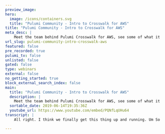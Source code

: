 ```yaml
---
preview_image:
hero:
  image: /icons/containers.svg
  title: "Pulumi Community - Intro to Crosswalk for AWS"
title: "Pulumi Community - Intro to Crosswalk for AWS"
meta_desc: |
    Meet the team behind Pulumi Crosswalk for AWS, see some of what it can do across AWS ECS, EKS, Lambda, and other AWS workloads, and hear from partn...
url_slug: pulumi-community-intro-crosswalk-aws
featured: false
pre_recorded: true
pulumi_tv: false
unlisted: false
gated: false
type: webinars
external: false
no_getting_started: true
block_external_search_index: false
main:
  title: "Pulumi Community - Intro to Crosswalk for AWS"
  description: |
    Meet the team behind Pulumi Crosswalk for AWS, see some of what it can do across AWS ECS, EKS, Lambda, and other AWS workloads, and hear from partners Tableau and AWS on how they are using EKS to get Kubernetes running in AWS.  For more information about Pulumi Crosswalk for AWS, check out:  - Blog: https://blog.pulumi.com/introducing-pulumi-crosswalk-for-aws-the-easiest-way-to-aws - Press release: https://info.pulumi.com/press-release/pulumi-crosswalk-for-aws-accelerates-delivery-of-well-architected-infrastructure-as-code - Documentation and getting started guide: https://pulumi.io/crosswalk/aws
  sortable_date: 2019-06-14T19:35:36Z
  youtube_url: https://www.youtube.com/embed/PQNfLqUHu64
transcript: |
    All right. I think we finally get this thing up and running. Um So thanks for joining everybody. Um This is a community call to introduce uh some of the cool stuff that we just launched earlier this week um to help you program Aws. Uh So something called uh Fluy Crosswalk for Aws, which is, uh our CEO is gonna walk through what that is uh on the call. We're gonna do some fun demos to see, you know, all the way from containers to, to server. Um And you know, some, some, some exciting things you can do with crosswalk. Um We've also got some guests here. Um, our friend Trevor from Aws, uh, and, er, from Tableau is gonna talk through sort of how they've been able to use crosswalk to, uh, go into production with in Amazon. Um So with that, I'm gonna hand it over to Luke. Uh Luke is gonna walk through a lot of the more exciting sort of tech details, uh and then sort of uh em see the whole, the whole call but, uh definitely looking forward to hear what people think and we'll have a quick Q and A at the very end. So, thanks. Take it away, Luke. Cool. Yeah, so thanks everyone for kind of joining us. Um So, yeah, this week we, uh, you know, kind of announced Bloomy Crosswalk for Aws. Um And I wanted to talk about kind of what Bloomy crosswalk for Aws is, uh, in the context of kind of Pulumi is that that many folks um who might join this call probably or using bloomy and using pieces of, of what is part of the crosswalk and they work. So a real kind of goal with bloomy uh crosswalk for AD BS was to provide kind of the easiest way to use the A BS platform. Um And so I think that sort of uh sort of is a few different pieces. One is, you know, we really want to build on top of kind of the reliable infrastructures code platform that kind of Pulumi offers and that's, you know, using real program languages, having sort of software engineering practices you can apply to your infrastructure uh and really going beyond that and sort of building uh reusable abstractions uh that you can use within your organization uh for your infrastructure so that you can avoid copy pasting uh and can really be more productive uh with whatever platform you're working with. But on top of Aws in particular, you know, we, we've had many of the users and customers of Pulumi are using aws and one of the things we really want to enable for them is sort of two key things that the crosswalk brands, one is building on top of best practices. And so we want to take sort of the common best practices, infrastructure patterns across a lot of different parts of the Aws platform, make those really accessible built in. You don't have to re invent that stuff. You don't have to rediscover it every time you go and do a new project instead, you know, you can use things like a VPC and get all the best practices for vpc's built in with just one line of code and then customize only when you need to. Similarly, if you're working with, you know, E CS or fargate, easily get the best practices for how to set those up, how to connect with load balancers, all that sort of thing, but make it really easy to get started and that sort of easy to get started is really the last piece which is we really want to make it easier than it's ever been to work with all these primitives of the database platform. And so really taking it from just having all the building blocks available, which Aws provides and has always been part of kind of what offers to making it really easy. So things which used to take weeks maybe now take hours. Um and, and that lets you know, you be much more productive in how you kind of build applications uh for AWS uh and get them sort of in their iteration and ultimately into production. Um And so we've built this kind of support across a variety of different parts of the A S platform. And we're really just getting started here. We, we see this over time expanding uh to cover many different parts of, of the platform, but to begin with, we kind of focused in on a few areas. So uh one of those is serves, um you know, obviously there's a lot of great services primitives uh in the A S platform, things like Lamb and API gateway, but then tons and tons of other event sources uh for folks who have been using Pulumi with and serves for a while. You're already familiar with some of the things we're doing here. Uh But we really have provided sort of one of the easiest ways to sort of just take a piece of infrastructure, hook up an event handler and take advantage of sort of server this code within your infrastructure as part of Pulumi and as part of cross, we've done a similar thing with sort of containers and on top of EC and far again, great building services for kind of container workloads on Aws. Trying to make those just so much easier to use, make it so that you can go from zero to having a production sort of ready deployment of your containers in just a few minutes. Uh instead of taking you know, most of the day or, or, or longer. Um And then that they build on top of those best practices so that you can continue to evolve your application to get that. Um And then the third sort of big area is, uh is Eks and Ktis. And of course, Pulumi has had great support for Ktis for, for a while. Um We more recently added really good support for EK and as part of crosswalk, we're taking that even further and making that part of the sort of whole ecosystem of these these higher level abstractions. And that again lets you take best practices set up of EK, take that from something which you have to read 30 pages of documentation on turn into something which is sort of one line of code to get started and get up and running and so kind of throughout the rest of this call. I wanted to spend some time demoing a few of these different areas of crosswalk, giving a sense of how you can use these to sort of accelerate the way that you're building applications, whether it's for serverless or for Ktis or for some of the other areas that the crosswalk covers going forward. Of course, this is just the beginning. We, we are going to be covering lots more areas of the platform uh over time. Uh We already do some things to make I am better. We have a lot more in, in, in our plans for the future. We do some things to make cloudwatch simpler. We have a lot more in our plans for that. Um And generally, we're looking at every part of the A US platform and how can we make that even easier? So we're really excited to get feedback from folks as they start using crosswalk to give us guidance on sort of where we can uh take this uh concept even further. And of course, for the folks who aren't using AWS, although our focus, you know, with Cross A S is obviously on the A DS platform, we are looking at taking this pattern to other clouds in the future as well. Um And so for folks who are working with those platforms who see things they like here, you know, definitely give us the feedback about where you'd like to see those same patterns applied on AWS, on GCP on, on any of the other platforms that you're working with. Uh today. Uh So that's sort of a high level overview. I think we'll, we'll, I have some questions at the end, but I do want to take some time to give uh give some of the folks on the team a chance to kind of demo a few of these areas. Um And so the first one, I thought it would be good to demo is sort of eks and some of the work we're doing with. Um And to do do that, I'm gonna hand it over to, to Mike Metro, who's one of the engineers on the team who's done a lot of the great work on uh on that EKS provider uh for Pulumi. So Mike uh take it away. Thanks, Luke. Let me go ahead and share my screen and we can get started. All right, can everyone see my screen? Yep. Awesome. Great. So to introduce uh the EKS package, as Luke was saying a lot of the same functionality that, that you uh may have worked with or, or may have heard of with regards to the crosswalk around Aws and Aws X um has really moved up the stack in two and that's what we have here in the EPS package. It is a, a simple way in Pulumi to encode define how you want to provision your plus uh on Eks and how you want to actually go and set those up into production. Um Mind you, this is also a separate package from our package. Uh um If you're not familiar with it, this is ultimately what allows you to deploy workloads into an existing. So if the EKF repository is how you manage your clusters with the package is how you actually deploy resources from the API into those. Yes. Um Picture one of the cool things we can do is we can leverage um our package banners in this case. No, but to, to facilitate uh how we get these packages. And so Uh In this case, I'm using N PM and it's pretty simple because to get started with, it's really just a couple of lines of code. So uh in this definition, uh all I'm going to do is create a new cluster. Uh that specifies that, hey, I'm going to be leveraging the EKS package from. And in that, I'm going to find a new resource called cluster and I have to give it an A my cluster because we take the management aspect of it away from you as far as instantiating managed control plan in communities on a w the cool thing about using general purpose languages is now we can access properties of these resources just like we do with other applications. And so this is no different and this is how we actually manage to configure ourselves to extract the Q config file from cluster. But as you can see to spit up an EP cluster, it's just freelance this code. So as soon as I spin this up, I took the little of actually spin this up for us. But if I were to do me up, you'll see that um the updates here I put in. So no matter how many times I run this update, it will continuously give me the same state that I expect. And that is that the cluster is up and running and I didn't make any changes. So I my my next update. Sure enough, it'll tell me I have no resources were available to update. So I'm not going to do anything. This is a no. And because I can export my C config for my cluster, this allows me to share these properties into very easily. So I have an output called Q config one. And the way I access my cluster in is no different than setting up my Q. But so I have a command here in ping, there's this notion of operating insects and outputs. Uh In this case, I created the Q config output as you saw in that pre designer code. Once I pull that output out of pluming, let's actually look at that output. You can export many different variables here. In this case, I have the Q config file. So sure enough, I'm going to export that file that, that structure into a file Q got based on, I'm going to export it just how Q control expects me to use it. And then I'm going to leverage Q control just like I know and love from working with core. And sure enough, I have my two node cluster up and running. And again, this is just in three lines of code. It's really that simple. So if you're not looking for any being too scripted, if you know, you just want to test this, this is great. Uh I keep control just like I already did, right? I have pads, I can inspect those pods, I can describe uh my workloads accordingly. Uh If I check out the AWS node, I may not have any logs here. But nevertheless, I can still go and inspect it just like I'm still looking at and that's pretty much all there is to it. So the simple case is great. And by default with the cluster, we deploy a dashboard, uh the dashboard should be specific. So let's show you what that's like, I'm going to set up a Q control proxy on my end on my local machine that will allow me to get into dashboard with Pulumi, you also have a dashboard to control all the resources. So in this cluster, my cluster, I can see the notion of my staff, I can see all the variables that I have been exported. In this. In this case, my file don't worry, I'm not flashing anything too sensitive. This is at the end of the day, leveraging the AWS C on my client as well as the AWS file that data from my client. Pulumi doesn't see it in my secrets. It doesn't see it in my cloud credentials, doesn't see any of the the vital information that's important to me. And at the end of the day with here, it's just going to ultimately depend on the aws I authenticator to authenticate me against the cluster. So I'm not exposing anything too sensitive here, which is great security. First practices are, are always something and we try to. So as I, I worked in my stack, I can create many different updates and you'll see that on this dashboard, you can share this dashboard with your teams. You can expect what changes actually went into each of these updates and changes will propagate. Here. In this case, I have no changes, but I can check out my Dis Los and see the actual uh the actual JSON spec that's being spit out and I can even go and see all of the resources that I created in this cluster transparently. So look at all these resources, there's, there's tens of them, there's dozens of them. And I only specified again, three lines of code which is pretty great. It allows me to, to leverage that to the best of my ability without any need the complexity and that's really what crosswalk has ended up solving. Similarly, I can see my resources in a nice little graph view so you can map around and and see how the dependency tree works. With regards to the plugs, I can inspect each of these right. I can go into these resources and see their properties and even see more information if I want on their details. So to show you the dashboard of the cluster, I just spun up, I'm going to actually show you the resources. So I spun up the dashboard which is by default enabled in this cluster. It's just hidden behind the abstraction of like cluster resources and if I have to keep proxy running, I can now hit the actual dashboard service. So let's go ahead and do that. Now, in on our dashboard, we actually expose links to all the resources in an accessible way for your copywriters as well as and this, it, it just depends um being set up. So I into the dashboard. And sure enough, I can see all of my my vitals as, as I need them, I can see an overview of my cluster and I can see the nodes, how many different workloads I have their statuses, their age. I can look at their logs and I'm off to the races. This is pretty great. Now, this is a simple case, right? More often than not a three liner is great, not only for demos and testing and for for ephemeral workloads, but sometimes you want to be configuring truly production ready systems. So given the power of crosswalk, we can simplify a lot of the, the, the nitty gritty. But if you really care, I'm configuring uh all of those details. We sure enough, expose those those abilities for you. So I'm gonna show you a more advanced case. So I just switched tabs. I just went uh to this current tab right here at high terminal. And in this, I'm gonna be a little bit more specific about how I actually go and specify that. So if you notice first things first, I'm gonna define a B PC using the AWS X library. If you noticed in my previous example, in the simple, I didn't even expose a VPC. The VPC is actually one of the things that's abstracted by the definition of this poster if I don't provide one. So off to the races with a WX has already kind of eliminated a lot of that set up for me. But in the case that I want to have more control and more more configuration, I can certainly go ahead and do so because we expose all of these libraries in code, I can leverage the same bells and whistles and, and tools that I'm used to working with as a developer such as my ID auto completion link checking, type checking and, and all of the abilities that allowed me to be a better developer. I've been programmatically stripping out. So in my VPC, I can go off and do things like, hey, you can immediately see my Lenor saying, hey, what is this? And so if I, if I look, it will actually say that there's no value set up on, on the property. So I actually probably set something up but can already see that I can set up my Cider block and I can go ahead and set that up. If I want to be specific about what Cider I want to use, I can be specific about some defaults. In this case, we set these, that's true for you. But if you wanted to, for whatever reason, be specific here, I can go ahead and do that as well for DNS support and the data associates. And you could even go and inspect all these definitions and see the, see the actual documentation here in code. So this is, this is a huge advantage as I'm building out my infrastructure, I can see what properties are available to me, how they're configurable if they're read only what the type of them is. And I can actually use that to my advantage to script the parts that are important to me. So as you can see here, I can create a new VPC. And in this VPC, I specified those properties similarly, I can leverage aws X and the AWS package as well to create I AM around roles and instance profiles that allow me to leverage the I AM properties for my cluster. If you notice that I'm using a, a local class that I created for myself. And this is one of the benefits of using colonial with real general purpose languages, I can leverage abstractions in classes and functions just like I would anything else to ultimately create abstractions that make sense to me. So in this case, I said I wanted to create a facility to create a role very simply. And in this case, because s requires that I give these falling three properties for a node to be a part of A, I can go off and script that and attach each of these managed policies listed here to a new role that I created in the aws I package. So this is great because I can configure my BPC to, to my specificity, I can create roles in this profile. And now I can be more, more fine grained about how I want to configure my cluster. And then you can already see some of the advantages that that either not specifying these information gets you as far as simplicity. But you can already see the full breadth of what we can support in the ETS package. So I can specify the BBC ID that I just created here. And something that I'm going to go into, I can set my desired capacity for the auto scaling group that will ultimately back this cluster. I can do a deployment of the dashboard. In this case, I'm gonna set, I can set up uh cloud watch logs for my control plane, uh different functionality from the API the the authenticator and for more enterprises function, we've heard a lot of our users say, hey, we would love to tag all of the features and sources, sorry, tag on all the resources that I have under management. And sure enough, we have been rolling that out. Thanks to our great community that been who've been contributing both in feedback to us in our Slack community channel, which we highly encourage everyone to join if you haven't already as well as opening issues for us. And even some folks are even taking some pr so we're seeing some great traction, not just from the, from the staff, but also really from the community engaging and wanting this to be this package flourish. So with that said, right, I can assign tags that make sense to me. I can for the resources that the support tagging, I can do a little more quiet and brain control in this place, I start finding tags for my security groups and I can even do things where in this case, I'm just finding the cluster by definition. This will create a default note group for me. But I wanted to create an additional note group. In this case, a spot instance I can certainly do so I can, I can use the package and the node group class to anti go through at the API a new node group that I'll attach to this cluster I defined up here. I specify the instance type to spot pricing. I can, I could add some labels and some paint so I could critized pod workloads and the pod specs that go into that by targeting these particular nodes. If I know my my pod should be running on spot instances. And again, we expose more tags that are valuable to users and to and to really in effect to really get into production such as if you've ever worked for the cluster autos scale. Learn cnet's, you, you have to script some some tagging on the proper ass. So Cabernet's discovery mechanism works in this case because we create a new cluster. We gave it the name of example, not group spot. The cool thing about ploy in this case is that we have auto naming on resources by default, that will attend a random suffix to each other the resources. So you can run these multiple times and create workloads if that's something you want to do. But because of the dynamic naming aspect, we can't have lean into it until the cluster script set up. But through leveraging real languages and even leveraging lambda functions through typescript. In this, in this case, I can take the property name of this cluster cluster two dot co cluster name and I can do a lambda function on that where I can leverage the cluster name and it's dynamic rent time whatever that value is. And I can use that in the tag as the cluster scalar add on expects me to. So with that said I can also export the cup and fit file of that cluster. I had already gone and done the liberty of of running the clusters for us in this case. So just like in the simple cluster, I can see I have various uh I have various clusters here that allow me to expose the resource I just described, I can look at all the pods that are running across this and I can deploy the same workload um that I, I didn't get a chance to do the simple one. But in this case, that really highlights the con the concert of all of the packages truly at work. So I've leveraged the AWS package, the A W FX package and the EKS package to create my clusters and all the dependencies it has from an perspective. And that's got the pick of the liberty of standing it up. And now I'm going to actually deploy a real workload in this case, an engine X deployment and then load type service into that cluster number two. So if you've ever worked with tunes, we expose the API spec of all of their objects exactly as you expect them, we don't create a new API resource model. We don't force you to learn a new spec if you've ever worked with deployment, this looks identical to what you expect it to do. So, so in engine, I will give it my metadata with some labels. I repli accounts. I will then specify the name, the image and then expose the reports and some early for the service that will front this deployment. I'm going to say here's my metadata, here's my spec around the load balancer and I'm going to target the the next labels that I used previously. And sure enough, you can see that in this, in this line right here in this definition. I'm saying my provider is in fact, this cluster. So off the gates, you can see how, how we can script workloads to target particular clusters that don't have to be the same cluster. Every cluster has a innes and particularly in bloomy, how we expose communities for us. We don't hear if C is running on cloud number one, cloud, number two or cloud number three at the end of the day, that's just going to the dependent of keep fig file. And this provider is essentially just a wrapper around the keep and fig file. So if this pus on AWS, if it's running on GP, if it's running on APF or if it's something that you manage yourself in an on prime situation, this is no different. So we can target our workloads to, to use that particular Buster and then I can leverage the, the, the benefits I have again with how we expose the resources and the properties to say, hey, once this service is up, look at it, slow down your address and give me the host name so I can get the service that gets created. So with that change that actually runs that update with Pulumi, you can also see a bit more richer dips if I pass in the dash dash di lag. And so you'll see what actually is going to change in specific as I do this update. So this will take a second or two to kick off as the, as the deployment runs. But because we leverage client go to work with the API server, we can have the ability to give you information as it is prevail. So if you never keep control, you don't have to use two control to do Q control. Get Q control. Describe look at logs, we automatically bubble up all that information for you as it's happening. And sure enough in a matter of seconds to be specific, we are able to deploy this workload into the buster that we just set up. So I will hit this URL and it'll take a second or two because the writers always take a minute or two for the low balancers to respond to you. But if I look in this example, I can really see that I can not only, you know, play with pcs and with I AM roles from the Busters, but in Cabernet's, I now have the ability to use the ID to, to improve the officership experience around. I think how we're scripting this, this actual resource I can go and chase down the spec here that actually maps to, to the resource that we work with the interface that was essentially exposed around the raw API. And this is great because we don't create new API models. We don't force you to learn a new, a new API subsystem we expose as you expect it to. So let me try to get this URL one more time, give it another minute or two. Let me try cash. I just please come out. So I'm going to curl my Pulumi output Pulumi output because it's the, I can say grab that variable and let's hit it with the curl and sure enough and genetic response. So this is just some of the great stuff we can do with, with Aws, with Eks and really with, with all of the packages we make available with crosswalk. We highly encourage you to check it out, open up any issues for any feedback that, that we can improve on and let us know how we're doing on our Slack community channel. Thanks. I'll turn it over back to you, Luke. Great. Yeah, thanks a lot, Mike. So I think, you know, Mike piloted a ton of great stuff, you know, with, with Eks support and generally with uh you know, with KTIS. You know, one of the things when I sort of summarize everything that Mike showed there really is, you know, if you want to do infrastructure as code for EK, in particular, Pulumi is really sort of the only way today to do that to really describe the full set up of your, your EK cluster, your VPC S and your, the resources you have to put in there to make successful. Uh And so, you know, uh Pulumi really was to bring a robust infrastructure code to uh communities uh and to EK in particular uh and, and make sure to a whole bunch of details of that. So um I definitely wanna cover a few other areas as well of, of what we're doing. And so uh I'd like to hand it over to, to, to talk a little bit about uh some of the things we're doing uh in, in some of the other areas of, of a s so uh go for it. Yeah, sure. Let me just make sure I can share my screen and let's see if that comes up. OK. So I'm going to take a little different take than what Mike did. So where the previous thing really kind of dove deep into Kubernetes and you know that whole entire area, I'm going to actually do this more for people who may not necessarily be familiar with Pulumi and are getting started and kind of want to see, you know, what value it provides. And I'm going to do that by using a real world app I built that takes a image of Aws, including the Lambda and API gateway space and kind of shows how we can use all of the breadth of Aws and all of the resources it provides while also making life easier with higher level abstractions. So for people who are already familiar with Pulumi, some of this may be rehashing, but hopefully you've also learned something new and for people who don't know it, maybe this will kind of motivate you to kind of dip your feet into this space. So the example I'm doing is something I wrote during one of our recent hackathons, I basically created a little slack bot that would tell me about mentions of my name so that I could go back after the fact and kind of see what was going on just to give you an idea about what that looks like. Here's a little example of the channel that I have with the little bot called mentioned bo and it just gives me a way to go back in time and be like, oh yeah, you know, I was mentioned over here, let me go back and make sure I've taken care of everything there. We get a ton of messages every day. So this just helps me keep things organized. Also, I should say this is an example that we had in our samples repo. So if you're interested in trying this out, you can actually just go over there, uh sink it down, work with it, change it however you want. So let's get started and actually start looking at the code. So what you'll often see in almost any Pulumi application is these top three lines and they're just really the way to get access to the Pulumi resources that we're going to need here for the purposes of this demo. We're using No Js and the Pulumi touch script API for that. So the top line just gives me access to the main Pulumi Abi the second line is what we would consider sort of our una opinionated low level access to the entire Aws set of resources out there. If I go into it, you'll see all sorts of modules that kind of match what you might expect to see from the breadth of Aws. And we really try to make it so that you can get to everything and can configure things however you want. The last line, uh Aws X is our crosswalk library. So the X is kind of a crosswalk. Uh If I go into this, you'll still see a whole lot of modules there. And these are the areas where we've tried to build, you know what we think of as more convenient abstractions for working with these things. We'll take care of a lot of defaults for you. We'll combine things in useful ways and we're gonna get a chance to start seeing that in just a few lines. Um The next two lines are just a couple of real no Js packages. The first one is query string and the next one is super agent. They help out with building URL S and talking TP. Um I'm kind of showing it there just to show off that this is a real no Js application. You have access to the entire wealth of packages out there. Pretty much all of N PM is at your disposal. You're not limited to just things that Pulumi has built. So all of your existing skills and javascript and typescript and node should carry over really nicely here. So at the bottom, we'll jump ahead a little bit at the code. I just wanted to call this out. You can see a few lines that relate to getting configuration. Um because I'm going to need to talk to Slack and Slack is going to need to talk to me and we're going to need some tokens to do this. And what's nice here is I haven't had to embed any tokens into my sources. Cope. We're using Pulumi config system. These values can be encrypted at rest, you know, and it just means a kind of a better pattern for, for doing this sort of thing. So moving on a little bit from there, I'm going to have just a couple of resources uh defined in my program and notice that these are both Aws dot Resources. So these are really actually just the low level real um Aws resources that give access to the breadth of Aws. So we have a Dynamo DV table. It's not that important. It's just for storing some information. And we have a topic that we've created. And the reason for this topic is kind of interesting. Um If you ever have talked or used this lack API S, uh you'll know that they really want your system to respond very quickly so they will push messages into you. Uh But if you don't respond immediately to them, they'll consider something that they'll think something is going wrong and they'll keep resending the messages and eventually we give up. So because of that, when we hear about the messages from them, we don't want to really do much at all. We just want to shunt everything over onto this topic and then give it back to them and then we'll process the topic later using a serverless lambda. Um, this could be sort of any queuing resource you kind of wanted. You could use SQS if you wanted, you could use MQ. Uh We don't decide that for you, you know, that's up to you based on whatever you think is the right thing. Um In this case, the topic, we didn't even need to change anything. But if we take a quick look at the table, you know, you can see, I pretty much have access to all the types of things that a dynamo table would, would give me the ability to configure. So in this case, like I'm going to pay per request. So now that we've got that out of the way, we're gonna start getting into the very first, very interesting um crosswalk component and, and this is gonna be a chance for us to kind of show um how crosswalk can really raise the abstraction bar and make it much easier to do uh development against Aws. So normally, if I was trying to build a system like this, I need to wait for Slack to send me messages and they want to send me messages over http a standard way to do that would be to just create an API gateway breast api. But if you've ever kind of used that system before, you may feel that it's kind of a difficult thing to work with. You. Oftentimes have to set up a lot of open API specification. You have to set up breast Apis and deployments and stages. And it's kind of a lot of things you have to do when you're really just trying to say, I want to be able to get a message over http and deal with it. So what we have here is what we call the crosswalk API gateway API. And what this does is this gives uh an API to you that's sort of much more in the No Js style of listening to Http. So what you can kind of see here into it is that I'm basically just saying I want to receive post messages at some slash events and points and then I want to do something when that happens. And this is actually rather interesting what's going on here. The thing we're saying we want to do is actually execute this little bit of javascript code. So right away, we've actually just done something that normally would be extremely difficult to do when coding against the cloud. This little javascript function is actually become an aws lamb up and that Aws lambda will be hooked up by us to this rest API and when this rest API is triggered, the Lander will get passed the information and can process it and return something out. Now, to be clear, you don't have to pass a javascript function here. You could actually pass a real resource for an aws lightened up, you know. So I could say Aws dot lambda dot function dot gett or make up a new one. And that would actually work great in practice. For example, if you had an existing Lambda function, maybe something written in a different language or maybe something a different team wrote, you're totally welcome to use that. So even though we give this flexibility to provide your own function, you don't have to, you don't have to use ours and you can use your existing infrastructure or do things in a different way. Another nice thing is because this is typescript as Mike kind of showed if I go into event, um you see all of this information about what you can do with the event as you would expect. There's the body, there's the headers, there's the path that sort of thing. And, and this really helps from a coding perspective, know what's allowed and know what you can do here. So I'm gonna scroll down a little bit. It's not that important to know kind of all the little details of what's going on here. You can see that in the sample, one thing I want to call out as well is this event handler is going to end up calling this little helper down here called on event callback. And I'm showing that actually to kind of demonstrate that we're not just taking that little javascript function above and just spitting it, splitting it into a Lambda. We're really analyzing your code and figuring out all the things that can carry along with it. So in here we call, we call this helper, this, this call back and Pulumi will figure that out and pass this along as well as part of your aw slam done. Ok. Now dive into this for just a second because it's actually really interesting. This is going to do the thing we said before, which is we're going to take the message from Slack and all we're gonna do is we're going to put it into our SNS topic to be processed later. And here's another real powerful part about polluting. So notice that in this piece of code, I'm referencing topic, which was the resource created above. Normally, if you had to create an Aws lambda that needed to talk to your topic, you'd have to find some way for it to know about that resource. Maybe it have the heart, maybe it would have the A R and hard coded in. Maybe you spit it into the environment variable somehow you need some sort of mechanism here. Thanks to the fact that this is all one piece of unified code, even though this is the code that will run in Atlanta, it can talk to all the other resources I've defined without any issue at all. And in fact, if I change anything about my topic, maybe doing anything that causes it to get a new, er, and we rerun our program, the land will get updated automatically. It's not a secondary thing you have to think about. And that's really kind of one of the powerful things we think about when you're making a whole polluting application that contains your resources and the connections between that. So at this point, if we've heard about a message from Slack, we'll have taken it and we'll put it on our topic. So that's kind of been the publishing portion of things. Um But you still need a way to get at the message and then deal with it. And so let's take a look at how we do that here. So, uh I've got the topic again and then we have this little simple on event helper here. And this is kind of very similar to what you might find in many programming languages where you can attach a little call back to something. And this is actually going to use the same mechanism we showed for api gateway above where you just pass it a little function and we're going to make a Lambda for you on your behalf. Um I'm running a little alone time, so I'm going to speed things up a little bit. Um So at this point, we'll have our two functions, our two Lambda have been created and we'll have a totally working app. But at the same time, I don't think of this program as complete yet. And the reason for that is, you know, I don't really have any insight into what's going on in this app. And let's say more of the team starts using the little bot or we even want to product it. And Pulumi wants to switch over to creating Slack Box. I'm gonna want a way to know how well things are doing and to make sure that my functions are behaving properly and with cross block, that's really easy to do as well. So what I have down here is two lines which are basically the way to get at the lamb of functions that are going to be created. I can say API, I can get the lamb of function for the API gateway and I can get the one for the topic subscription I just made. And then what we have in crosswalk are ways to get at metrics for all the resources in your system. In this case, because it's a function metric, we're going to get it out of the land space, name space. I can create an alarm really simply which basically says, hey, you know, if my endpoint is taking longer than five seconds over a 15 minute period. That's not OK. I need to know about that. And then finally, I'm going to go through this very quickly. I can in my code easily, just create a dashboard that will allow me to look and see what's going on and get insights on things. And this dashboard contains my keys, my, you know, my percentage duration levels and then it also has it's going to contain a little line for where that alarm was from before. And just to show you what that looks like when I run all of this, I end up getting a really useful dashboard like this, that tells me how the health of the service is going as you can see on the receiving end. Um I'm actually doing fine. I'm normally not coming up there at any point. And then the processing side, we can also see how well that's doing. Usually those spikes are, you know, sometimes talking to Slack is a little bit on the slow side. The nice thing about this is really all I did was create about, you know, four resources of my own, um wrote some very simple code. But at the end of the day, all of these resources are created and configured for you and will be kept up to date as one cohesive application that you can maintain altogether. There's no out of bound artifacts. Um and anything you do will get updated normally. So um that's about it, you know. Yeah. OK. Yeah. So I think, you know, that's a really great example of kind of the other end of the spectrum where we're kind of doing some of that serverless kind of workload and just going really simply, you know, with, with a page full of code to having a really full little kind of service there. Um Plus having metrics and the things built in And really one of the things I think that is most exciting is we can mix and match between that and some of the stuff that might show and some of the Fargate stuff that we didn't have a chance show here, but there's lots of information about that as well as part of the cross launch. So I think that ability to mix and match these things is, is really great. Um One of the things I I think has been really interesting about this project and for folks who have been sort of part of the Pulumi community for a little while is we've obviously built all these libraries along with a lot of users and customers over the last, you know, several months. And so many of these have been out there in various forms and have been iterating for a little while. And so key to that has been getting that feedback early often from kind of users customers uh of, of these libraries. And so I wanted to spend some time talking to, uh, Eric Shame, uh, from Te and Eric's been, uh, you know, his team has been, uh, using some of these, uh, packages, uh, over the last few days and I just wanted to sort of, uh, talk to him about kind of the experience, uh, that his team has had and, and, and they've been a really great help in, in helping us shape, uh, several of the components that we talked about here. Uh So, first Eric uh are you there? Yeah, I'm here. Great. All right. Well, great to talk to you. Um So I think the, the first question is just kind of uh can you tell folks about kind of what your team uh what your team does that at Tableau? Uh Yes, I'm a developer on an infrastructure platform team working with Tableau online and Table Online. It's our online product. We have 21 of them is Tableau online, one is Table public. And um the historically, we Tableau online was really just running an instance of the on prem server, but Tableau hosted it and then it, it all came from this monolithic code base that originally started as a desktop app. And so um the past couple of years, um we've been slowly working at breaking up that monolithic code base, switching to a more micro services architecture. And um my team is now taking the, the work on to continue all those services and provide the platform where we can run all that. And um, I guess with respect to Pulumi pretty early on in the project, we, uh we looked at different options for how we manage infrastructure as code and we knew that we'd have a lot of it to work with. Um, and, you know, everyone, everyone was in terraform, I think it's, it was pretty standard across the industry. And a couple of people on my team, they had tried out here a few months went by, they tried it out again, some more features came in and said, hey, this is really worth the shot. And we started coding against Pulumi as a proof of concept and saw that we got, you know, pretty rapid iteration on it and also um pretty rapid response when we come up with issues or requests and so on. And so now um what we have is a whole bunch of different Pulumi projects and we're, I think we're at the order of like 50 to 100 stacks right now and we still haven't fully built out all of our infrastructure. But um those stacks represent things like EKS clusters. So we have an EKS uh cluster project. Um And that's sort of the core of what, what we're doing. Um That's the base project on which we build all of our other projects. And so the E can cluster projects and we define the cluster, we define several node groups. Um So some examples are that we run uh for doing um I am role, role based off for services. So at the service level, uh and so we provision another node group just for the server, we provision a couple node groups because um different teams have created services that have different requirements in terms of the instances that we need for EC2. So we have one node group that's specific to a very high memory usage uh workload that we have. We have a couple of groups that are lower in memory but require uh high CPU. And then we have special storage requirements because of the different um uh database work that we do. And, and you know the extracts that we take from those databases and tableaux. Uh And then aside from the, from the actual sort of hardware piece of it, we also have in that cluster project, um new relic monitoring. So we install it through uh through Pulumi. And in the same project, we do our Splunk forwarder set up, we do um all of our, all of our logging goes to Splunk. We have a few other logging things that fluent D is connected to send, send things to various places. Um And then also we have our um horizontal pod auto scaling definitions and our uh cluster auto scaling definitions and resources provisioned in that one project. And because we have so many teams on boarding and new services uh kind of everybody wants their own name space in our clusters. So we decided to, to uh to break out the name spacing into a separate project with a separate set of set acts. And um we're using, we're using one stack for name space to manage things like our role definitions, our role bindings the resource and quotas limits for those name spaces. There's certain things that we have to prepackage into name spaces for developers, various config apps secrets and on persistent volume. Uh So, yeah, we've managed to break that all out. In addition, we have other, other projects related to the things like our um artifact storage and S3. Uh we have ECR that we are where we published our doer images. So it's really across the board. We've, we've standardized on using Pulumi to do to do all that work. And so far it's actually been been great, especially with the interaction between the team and the Pulumi team and the community. We get, we get really rapid response and I think the longest we've really waited for something is like a sprint, maybe two sprints um for, for the bigger asset that we have um for the bug fixes it like really quick turn around. So I've been, I've been really happy with it and um yeah, is there anything else specific that you'd want me to kind of talk about? Yeah, I think, I think that's a great summary and I think it's really interesting to hear some of the breadth of, of what you guys are doing from, you know, uh everything from raw Aws sort of infrastructure to, to some of the sort of life cycle things around ECR and that sort of thing. So really covering a lot of uh breadth of the platform and obviously doing it in a, in a, you know, pretty serious uh workload that you guys have there. Um Curious, you know, like, uh you know, as you guys think about, you know, where uh where you want to see kind of bloomy and crosswalk radio evolve uh going forward, you know, are there some key areas that, that you guys sort of are, are really eager to see uh bloomy go even further with? Yeah. So um a couple of things, I guess one is uh we use stack referencing between our projects in order to kind of build on top of stacks uh to have this hierarchical structure of how we make our snacks. Um And so that's, it's been really beneficial for us. Uh One of the thing that we're trying to do though is um with regards to is one of the best practices that's coming out is this idea of having many small clusters rather than one monolithic cluster for your workloads. And so um there's kind of two components of this one is there's gonna be overhead with managing all those clusters and then, you know, the service mesh on top of that and federating the clusters and so on. But the, the thing that we're currently designing and working through is the notion that we want to do blue green cluster deployments. And so the idea is for any given cluster, we want to be able to create a new one in its place, migrate the workload and then destroy the old ones. And so I think the, the ask that we'll have is gonna, is gonna be some feature in Pulumi around that around um sort of automating that process because we know that we can already do um Pulumi will already create before destroy or create and replace, before destroy. And so I think it's taking that concept to a larger level to encompass the EKF clusters, the node groups, the the other stacks that reference that cluster and having them sort of automatically updated. I think there's gonna be a lot of feature work that we can think of um around that. Another thing that we are thinking of is um we don't want to have to refer to a stack by name, right. So uh we wanna, we wanna have sort of this um abstraction layer where instead of talking about a stack by its name or an EKF cluster by its name, we want to talk about it by its properties and sort of say we want the sandbox active cluster or maybe the sandbox standby cluster and, and then that would sort of pull up all the info. And I think that right now we have that available through stack tagging. And so we've started to tag all of our stacks in with certain sort of functional characteristics of them so that we can uh so we can start to build some kind of layer on top of on top of that. So we can do in indirect with our referencing. And I think that would really help because then instead of having people, um for example, a developer that wants to do something with a particular stack, they would just reference the online primary instead of the name of the stack. And when we then update it or replace the stack entirely, all we have to do is update these tags on there and everybody will automatically get the benefit and have that information propagated. So those are the kinds of things we're looking at. Um I don't think that there's yet like a industry standard on how to do blue green cluster migration or um workload migration uh that it's still sort of in its infancy. But, and I think we'll see some maturity around that, especially as a WF aws gets into the game into that particular game. Um Yeah. So those are the things that come to mind right now. But no, that's great. I think both of those are examples of things where, you know, I think uh with the first example with the um you know, blue green clusters and cluster upgrades. You know, I think we know that that's something that today kind of, you know, aws and E could sort of just leave it to, to you to kind of manually do it. A lot of folks like yourselves really want to go to automate that process as much as possible. And that's a thing that can, can try and help with. Right. We can go beyond what uh what a primitives are provided and we can help you to automate that one for the infrastructures code way. So I think, you know, there, there's some things we're, we're already working on there to try to make that process even kind of smoother than it is with what you guys are working on today. And then obviously the, the kind of stack tagging and things I think we know, you know, I spoke to build up these very large project with lots of interconnections um having those in directions, having that ability to sort of tie those thing together and see the whole picture um is really important. So another area that like we're really excited to, to work with you guys and many other uh folks in the community who are, who are building larger and larger uh applications on top of. Um So, so great. Thanks a lot, Eric. Uh It was really great to hear about that and uh thank you to you and everyone on your team for all the feedback uh uh so far on a crosswalk. Yeah, thank you. Um, cool. All right. Well, that was, uh, that was it, I think for today. Um, just for folks who haven't yet, uh, gone and tried to, um, check out, uh, crosswalk, um, or Pulumi generally, uh, you can go to, uh, Pulumi dot com, uh, to, to check out, uh, crosswalk. There's some great material there on the front page and you through, um, into sort of a blog post, you wrote some really deep articles that walk you through um using all the various different uh pieces of surface area that, that uh sorry and Mike talked about here today. Um And so definitely jump in there. Uh If uh folks aren't yet in the gloomy community slack, uh There's a link to our Slack there on gloomy dot com and you can join there, ask questions um and get help from, from everyone in the community uh on getting started. Uh So thanks a lot for joining us today. Um And uh definitely uh come join us on the Slack or, or on an email if you have any other questions. So, thanks everyone and have a great day. Bye bye.

---
```

